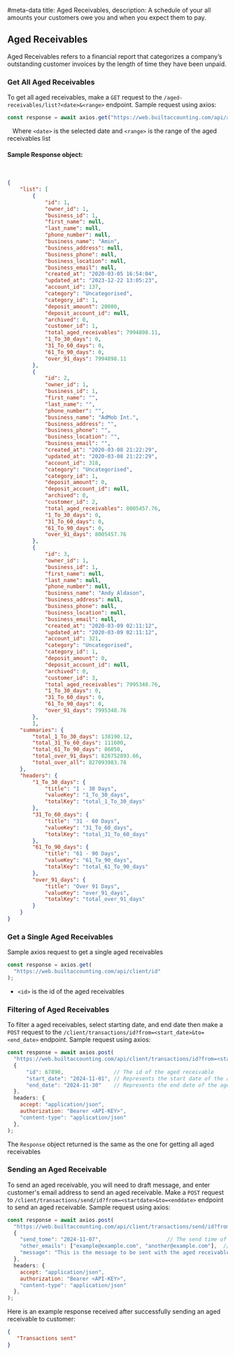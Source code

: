#meta-data title: Aged Receivables, description: A schedule of your all amounts your customers owe you and when you expect them to pay.
## Aged Receivables

Aged Receivables refers to a financial report that categorizes a company’s outstanding customer invoices by the length of time they have been unpaid.

### Get All Aged Receivables

To get all aged receivables, make a `GET` request to the `/aged-receivables/list?<date>&<range>` endpoint. Sample request using axios:

```js
const response = await axios.get("https://web.builtaccounting.com/api/aged-receivables/list?<date>&<range>");
```
  
Where `<date>` is the selected date and `<range>` is the range of the aged receivables list

#### Sample Response object:
    
```json
{
    "list": [
        {
            "id": 1,
            "owner_id": 1,
            "business_id": 1,
            "first_name": null,
            "last_name": null,
            "phone_number": null,
            "business_name": "Amin",
            "business_address": null,
            "business_phone": null,
            "business_location": null,
            "business_email": null,
            "created_at": "2020-03-05 16:54:04",
            "updated_at": "2023-12-22 13:05:23",
            "account_id": 137,
            "category": "Uncategorised",
            "category_id": 1,
            "deposit_amount": 20000,
            "deposit_account_id": null,
            "archived": 0,
            "customer_id": 1,
            "total_aged_receivables": 7994898.11,
            "1_To_30_days": 0,
            "31_To_60_days": 0,
            "61_To_90_days": 0,
            "over_91_days": 7994898.11
        },
        {
            "id": 2,
            "owner_id": 1,
            "business_id": 1,
            "first_name": "",
            "last_name": "",
            "phone_number": "",
            "business_name": "AdMob Int.",
            "business_address": "",
            "business_phone": "",
            "business_location": "",
            "business_email": "",
            "created_at": "2020-03-08 21:22:29",
            "updated_at": "2020-03-08 21:22:29",
            "account_id": 318,
            "category": "Uncategorised",
            "category_id": 1,
            "deposit_amount": 0,
            "deposit_account_id": null,
            "archived": 0,
            "customer_id": 2,
            "total_aged_receivables": 8005457.76,
            "1_To_30_days": 0,
            "31_To_60_days": 0,
            "61_To_90_days": 0,
            "over_91_days": 8005457.76
        },
        {
            "id": 3,
            "owner_id": 1,
            "business_id": 1,
            "first_name": null,
            "last_name": null,
            "phone_number": null,
            "business_name": "Andy Aldason",
            "business_address": null,
            "business_phone": null,
            "business_location": null,
            "business_email": null,
            "created_at": "2020-03-09 02:11:12",
            "updated_at": "2020-03-09 02:11:12",
            "account_id": 321,
            "category": "Uncategorised",
            "category_id": 1,
            "deposit_amount": 0,
            "deposit_account_id": null,
            "archived": 0,
            "customer_id": 3,
            "total_aged_receivables": 7995348.76,
            "1_To_30_days": 0,
            "31_To_60_days": 0,
            "61_To_90_days": 0,
            "over_91_days": 7995348.76
        },
        ],
    "summaries": {
        "total_1_To_30_days": 138190.12,
        "total_31_To_60_days": 111600,
        "total_61_To_90_days": 86050,
        "total_over_91_days": 826752893.66,
        "total_over_all": 827093983.78
    },
    "headers": {
        "1_To_30_days": {
            "title": "1 - 30 Days",
            "valueKey": "1_To_30_days",
            "totalKey": "total_1_To_30_days"
        },
        "31_To_60_days": {
            "title": "31 - 60 Days",
            "valueKey": "31_To_60_days",
            "totalKey": "total_31_To_60_days"
        },
        "61_To_90_days": {
            "title": "61 - 90 Days",
            "valueKey": "61_To_90_days",
            "totalKey": "total_61_To_90_days"
        },
        "over_91_days": {
            "title": "Over 91 Days",
            "valueKey": "over_91_days",
            "totalKey": "total_over_91_days"
        }
    }
}
```

### Get a Single Aged Receivables

Sample axios request to get a single aged receivables

```js
const response = axios.get(
  "https://web.builtaccounting.com/api/client/id"
);
```

- `<id>` is the id of the aged receivables

### Filtering of Aged Receivables

To filter a aged receivables, select starting date, and end date then make a `POST` request to the `/client/transactions/id?from=<start_date>&to=<end_date>` endpoint. Sample request using axios:

```js
const response = await axios.post(
  "https://web.builtaccounting.com/api/client/transactions/id?from=<start_date>&to=<end_date>",
  {
      "id": 67890,                // The id of the aged receivable
      "start_date": "2024-11-01", // Represents the start date of the aged receivable
      "end_date": "2024-11-30"    // Represents the end date of the aged receivable
  },
  headers: {
    accept: "application/json",
    authorization: "Bearer <API-KEY>",
    "content-type": "application/json"
  },
);
```

The `Response` object returned is the same as the one for getting all aged receivables



### Sending an Aged Receivable

To send an aged receivable, you will need to draft message, and enter customer's email address to send an aged receivable.
Make a `POST` request to `/client/transactions/send/id?from=<startdate>&to=<enddate>` endpoint to send an aged receivable. Sample request using axios:

```js
const response = await axios.post(
  "https://web.builtaccounting.com/api/client/transactions/send/id?from=<startdate>&to=<enddate>",
  {
    "send_tome": "2024-11-07",                     // The send time of the aged receivable
    "other_emails": ["example@example.com", "another@example.com"],  // The other email addresses to send the aged receivable to
    "message": "This is the message to be sent with the aged receivable notification." // The message of the aged receivable to be sent to the email address
  },
  headers: {
    accept: "application/json",
    authorization: "Bearer <API-KEY>",
    "content-type": "application/json"
  },
);
```

Here is an example response received after successfully sending an aged receivable to customer:

```json
{
   "Transactions sent"
}
```